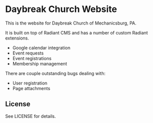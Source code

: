 # Daybreak Church Website

This is the website for Daybreak Church of Mechanicsburg, PA.

It is built on top of Radiant CMS and has a number of custom Radiant extensions.

* Google calendar integration
* Event requests
* Event registrations
* Membership management

There are couple outstanding bugs dealing with:

* User registration
* Page attachments

## License

See LICENSE for details.


